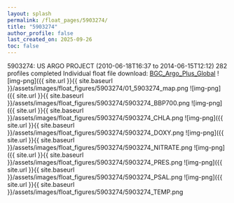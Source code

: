 ```yaml
---
layout: splash
permalink: /float_pages/5903274/
title: "5903274"
author_profile: false
last_created_on: 2025-09-26
toc: false
---
```

 
5903274: US ARGO PROJECT (2010-06-18T16:37 to 2014-06-15T12:12)
282 profiles completed
Individual float file download: [BGC_Argo_Plus_Global](https://ftp.soest.hawaii.edu/bgc_argo_plus/Individual_Floats/outliers_removed/5903274_Sprof_processed.nc)
![img-png]({{ site.url }}{{ site.baseurl }}/assets/images/float_figures/5903274/01_5903274_map.png
![img-png]({{ site.url }}{{ site.baseurl }}/assets/images/float_figures/5903274/5903274_BBP700.png
![img-png]({{ site.url }}{{ site.baseurl }}/assets/images/float_figures/5903274/5903274_CHLA.png
![img-png]({{ site.url }}{{ site.baseurl }}/assets/images/float_figures/5903274/5903274_DOXY.png
![img-png]({{ site.url }}{{ site.baseurl }}/assets/images/float_figures/5903274/5903274_NITRATE.png
![img-png]({{ site.url }}{{ site.baseurl }}/assets/images/float_figures/5903274/5903274_PRES.png
![img-png]({{ site.url }}{{ site.baseurl }}/assets/images/float_figures/5903274/5903274_PSAL.png
![img-png]({{ site.url }}{{ site.baseurl }}/assets/images/float_figures/5903274/5903274_TEMP.png
